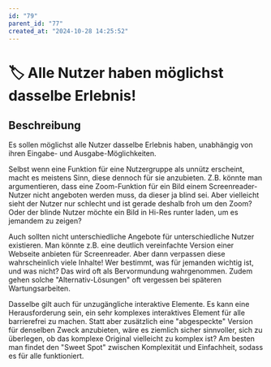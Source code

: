 ```yaml
---
id: "79"
parent_id: "77"
created_at: "2024-10-28 14:25:52"
---
```


# 🏷️ Alle Nutzer haben möglichst dasselbe Erlebnis!

## Beschreibung

Es sollen möglichst alle Nutzer dasselbe Erlebnis haben, unabhängig von ihren Eingabe- und Ausgabe-Möglichkeiten.

Selbst wenn eine Funktion für eine Nutzergruppe als unnütz erscheint, macht es meistens Sinn, diese dennoch für sie anzubieten. Z.B. könnte man argumentieren, dass eine Zoom-Funktion für ein Bild einem Screenreader-Nutzer nicht angeboten werden muss, da dieser ja blind sei. Aber vielleicht sieht der Nutzer nur schlecht und ist gerade deshalb froh um den Zoom? Oder der blinde Nutzer möchte ein Bild in Hi-Res runter laden, um es jemandem zu zeigen?

Auch sollten nicht unterschiedliche Angebote für unterschiedliche Nutzer existieren. Man könnte z.B. eine deutlich vereinfachte Version einer Webseite anbieten für Screenreader. Aber dann verpassen diese wahrscheinlich viele Inhalte! Wer bestimmt, was für jemanden wichtig ist, und was nicht? Das wird oft als Bervormundung wahrgenommen. Zudem gehen solche "Alternativ-Lösungen" oft vergessen bei späteren Wartungsarbeiten.

Dasselbe gilt auch für unzugängliche interaktive Elemente. Es kann eine Herausforderung sein, ein sehr komplexes interaktives Element für alle barrierefrei zu machen. Statt aber zusätzlich eine "abgespeckte" Version für denselben Zweck anzubieten, wäre es ziemlich sicher sinnvoller, sich zu überlegen, ob das komplexe Original vielleicht zu komplex ist? Am besten man findet den "Sweet Spot" zwischen Komplexität und Einfachheit, sodass es für alle funktioniert.

